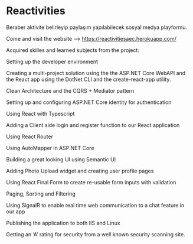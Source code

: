 # Reactivities

Beraber aktivite belirleyip paylaşım yapılabilecek sosyal medya playformu.

Come and visit the website --> https://reactivitiesaec.herokuapp.com/

Acquired skilles and learned subjects from the project:

Setting up the developer environment

Creating a multi-project solution using the the ASP.NET Core WebAPI and the React app using the DotNet CLI and the create-react-app utility.

Clean Architecture and the CQRS + Mediator pattern

Setting up and configuring ASP.NET Core identity for authentication

Using React with Typescript

Adding a Client side login and register function to our React application

Using React Router

Using AutoMapper in ASP.NET Core

Building a great looking UI using Semantic UI

Adding Photo Upload widget and creating user profile pages

Using React Final Form to create re-usable form inputs with validation

Paging, Sorting and Filtering

Using SignalR to enable real time web communication to a chat feature in our app

Publishing the application to both IIS and Linux

Getting an ‘A’ rating for security from a well known security scanning site.
